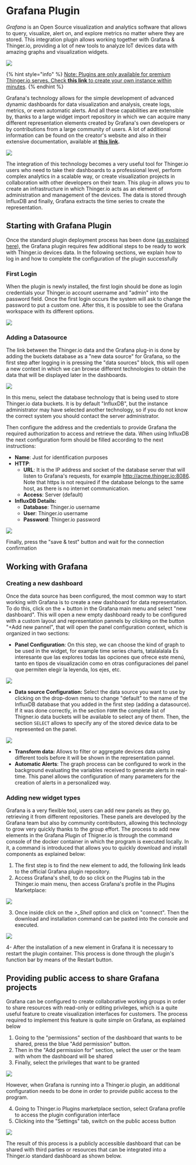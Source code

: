 # Grafana Plugin

_Grafana_ is an Open Source visualization and analytics software that allows to query, visualize, alert on, and explore metrics no matter where they are stored. This integration plugin allows working together with Grafana & Thinger.io, providing a lot of new tools to analyze IoT devices data with amazing graphs and visualization widgets. 

![](../.gitbook/assets/image%20%28275%29.png)

{% hint style="info" %}
[Note: Plugins are only available for premium Thinger.io serves. Check **this link** to create your own instance within minutes](https://pricing.thinger.io).
{% endhint %}

Grafana's technology allows for the simple development of advanced dynamic dashboards for data visualization and analysis, create logs, metrics, or even automatic alerts. And all these capabilities are extensible by, thanks to a large widget import repository in which we can acquire many different representation elements created by Grafana's own developers or by contributions from a large community of users. A lot of additional information can be found on the creator's website and also in their extensive documentation, available at [**this link**](https://grafana.com/docs/grafana/latest/features/datasources/add-a-data-source/?utm_source=grafana_gettingstarted)**.**

![](../.gitbook/assets/image%20%28318%29.png)

The integration of this technology becomes a very useful tool for Thinger.io users who need to take their dashboards to a professional level, perform complex analytics in a scalable way, or create visualization projects in collaboration with other developers on their team. This plug-in allows you to create an infrastructure in which Thinger.io acts as an element of administration and management of the devices. The data is stored through InfluxDB and finally, Grafana extracts the time series to create the representation.

## Starting with Grafana Plugin 

Once the standard plugin deployment process has been done \([as explained here](./)\), the Grafana plugin requires few additional steps to be ready to work with Thinger.io devices data. In the following sections, we explain how to log in and how to complete the configuration of the plugin successfully

### First Login

When the plugin is newly installed, the first login should be done as login credentials your Thinger.io account username and "admin" into the password field. Once the first login occurs the system will ask to change the password to put a custom one. After this, it is possible to see the Grafana workspace with its different options. 

![](../.gitbook/assets/image%20%28267%29.png)

### Adding a Datasource

The link between the Thinger.io data and the Grafana plug-in is done by adding the buckets database as a "new data source" for Grafana, so the first step after logging in is pressing the "data sources" block, this will open a new context in which we can browse different technologies to obtain the data that will be displayed later in the dashboards.

![](../.gitbook/assets/image%20%28283%29.png)

In this menu, select the database technology that is being used to store Thinger.io data buckets. It is by default  "InfluxDB", but the instance administrator may have selected another technology, so if you do not know the correct system you should contact the server administrator.

Then configure the address and the credentials to provide Grafana the required authorization to access and retrieve the data. When using InfluxDB the next configuration form should be filled according to the next instructions: 

* **Name**: Just for identification purposes
* **HTTP**: 
  * **URL**: It is the IP address and socket of the database server that will listen to Grafana's requests, for example http://acme.thinger.io:8086. Note that https is not required if the database belongs to the same host, as there is no internet communication.
  * **Access**: Server \(default\)
* **InfluxDB Details:**
  * **Database**: Thinger.io username
  * **User**: Thinger.io username
  * **Password**: Thinger.io password

![](../.gitbook/assets/image%20%28310%29.png)

Finally, press the "save & test" button and wait for the connection confirmation  

## Working with Grafana

### Creating a new dashboard

Once the data source has been configured, the most common way to start working with Grafana is to create a new dashboard for data representation. To do this, click on the + button in the Grafana main menu and select "new dashboard". This will open a new empty dashboard ready to be configured with a custom layout and representation pannels by clicking on the button "+Add new pannel", that will open the panel configuration context, which is organized in two sections:

* **Panel Configuration**: On this step, we can choose the kind of graph to be used in the widget, for example time series charts, tatalalalala Es interesante que las explores todas las opciones que ofrece este menú, tanto en tipos de visualización como en otras configuraciones del panel que permiten elegir la leyenda, los ejes, etc. 

![](../.gitbook/assets/image%20%28293%29.png)

* **Data source Configuration:** Select the data source you want to use by clicking on the drop-down menu to change "default" to the name of the InfluxDB database that you added in the first step \(adding a datasource\). If it was done correctly, in the section `FORM`  the complete list of Thigner.io data buckets will be available to select any of them. Then, the section `SELECT` allows to specify any of the stored device data to be represented on the panel. 

![](../.gitbook/assets/image%20%28286%29.png)

* **Transform data:** Allows to filter or aggregate devices data using different tools before it will be shown in the representation pannel. 
* **Automatic Alerts**: The graph process can be configured to work in the background evaluating the variables received to generate alerts in real-time. This panel allows the configuration of many parameters for the creation of alerts in a personalized way.

### Adding new widget types

Grafana is a very flexible tool, users can add new panels as they go, retrieving it from different repositories. These panels are developed by the Grafana team but also by community contributors, allowing this technology to grow very quickly thanks to the group effort. The process to add new elements in the Grafana Plugin of Thigner.io is through the command console of the docker container in which the program is executed locally. In it, a command is introduced that allows you to quickly download and install components as explained below:

1. The first step is to find the new element to add, the following link leads to the official Grafana plugin repository. 
2. Access Grafana's shell, to do so click on the Plugins tab in the Thinger.io main menu, then access Grafana's profile in the Plugins Marketplace:

![](../.gitbook/assets/image%20%28273%29.png)

3. Once inside click on the _&gt;\_Shell_ option and click on "connect". Then the download and installation command can be pasted into the console and executed. 

![](../.gitbook/assets/image%20%28295%29.png)

4- After the installation of a new element in Grafana it is necessary to restart the plugin container. This process is done through the plugin's function bar by means of the Restart button.

## Providing public access to share Grafana projects

Grafana can be configured to create collaborative working groups in order to share resources with read-only or editing privileges, which is a quite useful feature to create visualization interfaces for customers. The process required to implement this feature is quite simple on Grafana, as explained below

1. Going to the "permissions" section of the dashboard that wants to be shared, press the blue "Add permission" button. 
2. Then in the "Add permission for" section, select the user or the team with whom the dashboard will be shared  
3. Finally, select the privileges that want to be granted 

![](../.gitbook/assets/image%20%28306%29.png)

However, when Grafana is running into a Thinger.io plugin, an additional configuration needs to be done in order to provide public access to the program. 

4. Going to Thinger.io Plugins marketplace section, select Grafana profile to access the plugin configuration interface  
5. Clicking into the "Settings" tab, switch on the public access button 

![](../.gitbook/assets/image%20%28307%29.png)

The result of this process is a publicly accessible dashboard that can be shared with third parties or resources that can be integrated into a Thinger.io standard dashboard as shown below.





